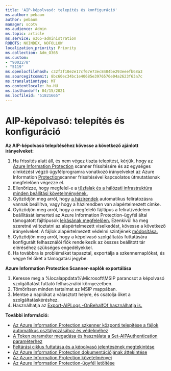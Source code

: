 ```yaml
---
title: 'AIP-képolvasó: telepítés és konfiguráció'
ms.author: pebaum
author: pebaum
manager: scotv
ms.audience: Admin
ms.topic: article
ms.service: o365-administration
ROBOTS: NOINDEX, NOFOLLOW
localization_priority: Priority
ms.collection: Adm_O365
ms.custom:
- "9002278"
- "5119"
ms.openlocfilehash: c32f3f10e2e17cf67e73ec8404be293eeefb68a3
ms.sourcegitcommit: 8bc60ec34bc1e40685e3976576e04a2623f63a7c
ms.translationtype: MT
ms.contentlocale: hu-HU
ms.lasthandoff: 04/15/2021
ms.locfileid: "51821665"
---
```

# <a name="aip-scanner-installation-and-configuration"></a>AIP-képolvasó: telepítés és konfiguráció

**Az AIP-képolvasó telepítéséhez kövesse a következő ajánlott irányelveket:**

1. Ha frissítés alatt áll, és nem végez tiszta telepítést, kérjük, hogy az [Azure Information Protection](https://docs.microsoft.com/azure/information-protection/rms-client/client-admin-guide#upgrading-the-azure-information-protection-scanner) scanner frissítésére és az egységes címkézést végző ügyfélprogramra vonatkozó irányelveket az Azure Information [Protection](https://docs.microsoft.com/azure/information-protection/rms-client/clientv2-admin-guide#upgrading-the-azure-information-protection-scanner)scanner frissítésével kapcsolatos útmutatásnak megfelelően végezze el.
2. Ellenőrizze, hogy megfelel-e a [tűzfalak és a hálózati infrastruktúra minden beállítási követelményének.](https://docs.microsoft.com/azure/information-protection/requirements#firewalls-and-network-infrastructure)
3. Győződjön meg arról, hogy [a házirendek](https://docs.microsoft.com/azure/information-protection/configure-policy) automatikus feliratozásra vannak beállítva, vagy hogy a házirendben van alapértelmezett címke.
4. Győződjön meg arról, hogy a megfelelő fájltípus a felirat/védelem beállítását ismerteti az Azure Information Protection-ügyfél által támogatott fájltípusok [leírásának megfelelően.](https://docs.microsoft.com/azure/information-protection/rms-client/client-admin-guide-file-types#supported-file-types-for-classification-and-protection) Ezenkívül ha meg szeretné változtatni az alapértelmezett viselkedést, kövesse a következő irányelveket: A fájlok alapértelmezett védelmi szintjének [módosítása.](https://docs.microsoft.com/azure/information-protection/rms-client/client-admin-guide-file-types#changing-the-default-protection-level-of-files)
5. Győződjön meg arról, hogy a képolvasó szolgáltatás futtatására konfigurált felhasználói fiók rendelkezik az összes beállított tár eléréséhez szükséges engedélyekkel.
6. Ha továbbra is problémákat tapasztal, exportálja a szkennernaplókat, és vegye fel őket a támogatási jegybe.

**Azure Information Protection Scanner-naplók exportálása**

1. Keresse meg a %localappdata%\Microsoft\MSIP parancsot a képolvasó szolgáltatást futtató felhasználói környezetben.
2. Tömörítsen minden tartalmat az MSIP mappában.
3. Mentse a naplókat a választott helyre, és csatolja őket a szolgáltatáskéréshez.
4. Használhatja az [Export-AIPLogs -OnBehalfOf használhatja is.](https://docs.microsoft.com/powershell/module/azureinformationprotection/export-aiplogs?view=azureipps)

**További információ:**
- [Az Azure Information Protection szkenner központi telepítése a fájlok automatikus osztályozásához és védelméhez](https://docs.microsoft.com/azure/information-protection/deploy-aip-scanner)
- [A Token paraméter megadása és használata a Set-AIPAuthentication paraméterhez](https://docs.microsoft.com/azure/information-protection/rms-client/client-admin-guide-powershell#specify-and-use-the-token-parameter-for-set-aipauthentication)
- [Feltárási ciklus futtatása és a képolvasó jelentésének megtekintése](https://docs.microsoft.com/azure/information-protection/deploy-aip-scanner#run-a-discovery-cycle-and-view-reports-for-the-scanner)
- [Az Azure Information Protection dokumentációjának áttekintése](https://docs.microsoft.com/azure/information-protection/what-is-information-protection)
- [Az Azure Information Protection követelményei](https://docs.microsoft.com/azure/information-protection/get-started/requirements)
- [Az Azure Information Protection-ügyfél letöltése](https://www.microsoft.com/download/details.aspx?id=53018)

